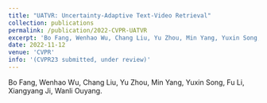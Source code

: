 ```yaml
---
title: "UATVR: Uncertainty-Adaptive Text-Video Retrieval"
collection: publications
permalink: /publication/2022-CVPR-UATVR
excerpt: 'Bo Fang, Wenhao Wu, Chang Liu, Yu Zhou, Min Yang, Yuxin Song, Fu Li, Xiangyang Ji, Wanli Ouyang.'
date: 2022-11-12
venue: 'CVPR'
info: '(CVPR23 submitted, under review)'
---
```

Bo Fang, Wenhao Wu, Chang Liu, Yu Zhou, Min Yang, Yuxin Song, Fu Li, Xiangyang Ji, Wanli Ouyang.


